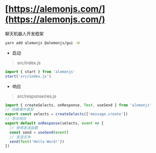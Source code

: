 # [https://alemonjs.com/](https://alemonjs.com/)

聊天机器人开发框架

```sh
yarn add alemonjs @alemonjs/gui -W
```

- 启动

> src/index.js

```js
import { start } from 'alemonjs'
start('src/index.js')
```

- 响应

> src/response/res.js

```js
import { createSelects, onResponse, Text, useSend } from 'alemonjs'
// 创建事件类型
export const selects = createSelects(['message.create'])
// 导出响应
export default onResponse(selects, event => {
  // 使用发送函数
  const send = useSend(event)
  // 发送文本
  send(Text('Hello Word!'))
})
```

